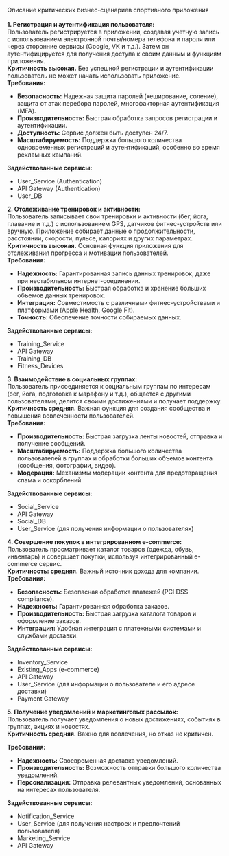 Описание критических бизнес-сценариев спортивного приложения  
<br/>**1\. Регистрация и аутентификация пользователя:**  
Пользователь регистрируется в приложении, создавая учетную запись с использованием электронной почты/номера телефона и пароля или через сторонние сервисы (Google, VK и т.д.). Затем он аутентифицируется для получения доступа к своим данным и функциям приложения.  
**Критичность высокая.** Без успешной регистрации и аутентификации пользователь не может начать использовать приложение.  
**Требования:**

- **Безопасность:** Надежная защита паролей (хеширование, соление), защита от атак перебора паролей, многофакторная аутентификация (MFA).
- **Производительность:** Быстрая обработка запросов регистрации и аутентификации.
- **Доступность:** Сервис должен быть доступен 24/7.
- **Масштабируемость:** Поддержка большого количества одновременных регистраций и аутентификаций, особенно во время рекламных кампаний.

**Задействованные сервисы:**

- User_Service (Authentication)
- API Gateway (Authentication)
- User_DB



**2\. Отслеживание тренировок и активности:**  
Пользователь записывает свои тренировки и активности (бег, йога, плавание и т.д.) с использованием GPS, датчиков фитнес-устройств или вручную. Приложение собирает данные о продолжительности, расстоянии, скорости, пульсе, калориях и других параметрах.  
**Критичность высокая.** Основная функция приложения для отслеживания прогресса и мотивации пользователей.  
**Требования:**

- **Надежность:** Гарантированная запись данных тренировок, даже при нестабильном интернет-соединении.
- **Производительность:** Быстрая обработка и хранение больших объемов данных тренировок.
- **Интеграция:** Совместимость с различными фитнес-устройствами и платформами (Apple Health, Google Fit).
- **Точность:** Обеспечение точности собираемых данных.

**Задействованные сервисы:**

- Training_Service
- API Gateway
- Training_DB
- Fitness_Devices

**3\. Взаимодействие в социальных группах:**  
Пользователь присоединяется к социальным группам по интересам (бег, йога, подготовка к марафону и т.д.), общается с другими пользователями, делится своими достижениями и получает поддержку.  
**Критичность средняя.** Важная функция для создания сообщества и повышения вовлеченности пользователей.  
**Требования:**

- **Производительность:** Быстрая загрузка ленты новостей, отправка и получение сообщений.
- **Масштабируемость:** Поддержка большого количества пользователей в группах и обработки больших объемов контента (сообщения, фотографии, видео).
- **Модерация:** Механизмы модерации контента для предотвращения спама и оскорблений

**Задействованные сервисы:**

- Social_Service
- API Gateway
- Social_DB
- User_Service (для получения информации о пользователях)

**4\. Совершение покупок в интегрированном e-commerce:**  
Пользователь просматривает каталог товаров (одежда, обувь, инвентарь) и совершает покупки, используя интегрированный e-commerce сервис.  
**Критичность: cредняя.** Важный источник дохода для компании.  
**Требования:**

- **Безопасность:** Безопасная обработка платежей (PCI DSS compliance).
- **Надежность:** Гарантированная обработка заказов.
- **Производительность:** Быстрая загрузка каталога товаров и оформление заказов.
- **Интеграция:** Удобная интеграция с платежными системами и службами доставки.

**Задействованные сервисы:**

- Inventory_Service
- Existing_Apps (e-commerce)
- API Gateway
- User_Service (для информации о пользователе и его адресе доставки)
- Payment Gateway

**5\. Получение уведомлений и маркетинговых рассылок:**  
Пользователь получает уведомления о новых достижениях, событиях в группах, акциях и новостях.  
**Критичность cредняя.** Важно для вовлечения, но отказ не критичен.

**Требования:**

- **Надежность:** Своевременная доставка уведомлений.
- **Производительность:** Возможность отправки большого количества уведомлений.
- **Персонализация:** Отправка релевантных уведомлений, основанных на интересах пользователя.

**Задействованные сервисы:**

- Notification_Service
- User_Service (для получения настроек и предпочтений пользователя)
- Marketing_Service
- API Gateway
